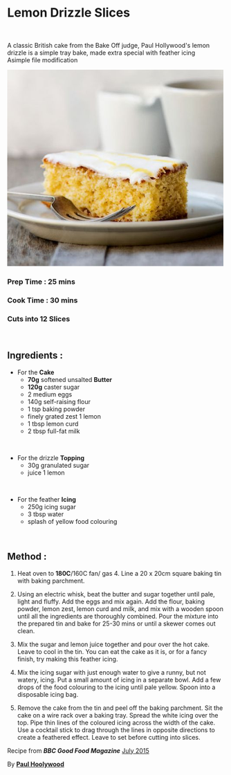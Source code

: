 # **Lemon Drizzle Slices**

<br>

A classic British cake from the Bake Off judge, Paul Hollywood's lemon drizzle is a simple tray bake, made extra special with feather icing
<br>
Asimple file modification
<br>

![Output](./cake.jpg)
<br>

### Prep Time :  **25 mins**

### Cook Time :  **30 mins**

### Cuts into  **12 Slices**

<br>

## Ingredients :

* For the **Cake**
  * **70g** softened unsalted **Butter**
  * **120g** caster sugar
  * 2 medium eggs
  * 140g self-raising flour
  * 1 tsp baking powder
  * finely grated zest 1 lemon
  * 1 tbsp lemon curd
  * 2 tbsp full-fat milk

<br>

* For the drizzle **Topping**
  * 30g granulated sugar
  * juice 1 lemon

<br>

* For the feather **Icing**
  * 250g icing sugar
  * 3 tbsp water
  * splash of yellow food colouring

<br>

## Method :

1. Heat oven to **180C**/160C fan/ gas 4. Line a 20 x 20cm square baking tin with baking parchment.

2. Using an electric whisk, beat the butter and sugar together until pale, light and fluffy. Add the eggs and mix again. Add the flour, baking powder, lemon zest, lemon curd and milk, and mix with a wooden spoon until all the ingredients are thoroughly combined. Pour the mixture into the prepared tin and bake for 25-30 mins or until a skewer comes out clean.

3. Mix the sugar and lemon juice together and pour over the hot cake. Leave to cool in the tin. You can eat the cake as it is, or for a fancy finish, try making this feather icing.

4. Mix the icing sugar with just enough water to give a runny, but not watery, icing. Put a small amount of icing in a separate bowl. Add a few drops of the food colouring to the icing until pale yellow. Spoon into a disposable icing bag.

5. Remove the cake from the tin and peel off the baking parchment. Sit the cake on a wire rack over a baking tray. Spread the white icing over the top. Pipe thin lines of the coloured icing across the width of the cake. Use a cocktail stick to drag through the lines in opposite directions to create a feathered effect. Leave to set before cutting into slices.

Recipe from **_BBC Good Food Magazine_**  [July 2015](https://www.bbcgoodfood.com/search/recipes/date/1467327600)

By  [**Paul Hoolywood**](https://www.bbcgoodfood.com/chef/paul-hollywood)

